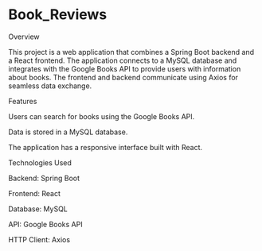 # Book_Reviews

Overview

This project is a web application that combines a Spring Boot backend and a React frontend. The application connects to a MySQL database and integrates with the Google Books API to provide users with information about books. The frontend and backend communicate using Axios for seamless data exchange.

Features

Users can search for books using the Google Books API.

Data is stored in a MySQL database.

The application has a responsive interface built with React.

Technologies Used

Backend: Spring Boot

Frontend: React

Database: MySQL

API: Google Books API

HTTP Client: Axios
